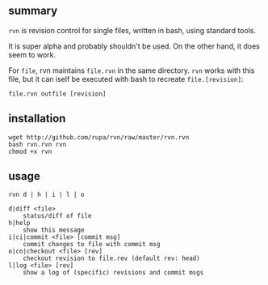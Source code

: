 ## summary

`rvn` is revision control for single files, written in bash, using standard
tools.

It is super alpha and probably shouldn't be used. On the other hand, it
does seem to work.

For `file`, rvn maintains `file.rvn` in the same directory. `rvn` works with
this file, but it can iself be executed with bash to recreate `file.[revision]`:

    file.rvn outfile [revision]

## installation

    wget http://github.com/rupa/rvn/raw/master/rvn.rvn
    bash rvn.rvn rvn
    chmod +x rvn

## usage

    rvn d | h | i | l | o

    d|diff <file>
        status/diff of file
    h|help
        show this message
    i|ci|commit <file> [commit msg]
        commit changes to file with commit msg
    o|co|checkout <file> [rev]
        checkout revision to file.rev (default rev: head)
    l|log <file> [rev]
        show a log of (specific) revisions and commit msgs
